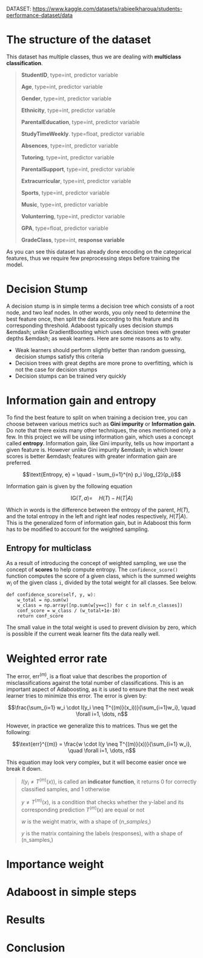 DATASET: https://www.kaggle.com/datasets/rabieelkharoua/students-performance-dataset/data

# The structure of the dataset
This dataset has multiple classes, thus we are dealing with **multiclass classification**. 
> **StudentID**, type=int, predictor variable
>
> **Age**, type=int, predictor variable
>
> **Gender**, type=int, predictor variable
>
> **Ethnicity**, type=int, predictor variable
>
> **ParentalEducation**, type=int, predictor variable
>
> **StudyTimeWeekly**. type=float, predictor variable
>
> **Absences**, type=int, predictor variable
>
> **Tutoring**, type=int, predictor variable
>
> **ParentalSupport**, type=int, predictor variable
>
> **Extracurricular**, type=int, predictor variable
>
> **Sports**, type=int, predictor variable
>
> **Music**, type=int, predictor variable
>
> **Volunterring**, type=int, predictor variable
>
> **GPA**, type=float, predictor variable
>
> **GradeClass**, type=int, **response variable**

As you can see this dataset has already done encoding on the categorical features, thus we require few preprocessing steps before training the model.

# Decision Stump
A decision stump is in simple terms a decision tree which consists of a root node, and two leaf nodes. In other words, you only need to determine the best feature once, then split the data according to this feature and its corresponding threshold.
Adaboost typically uses decision stumps &emdash; unlike GradientBoosting which uses decision trees with greater depths &emdash; as weak learners. Here are some reasons as to why.

* Weak learners should perform slightly better than random guessing, decision stumps satisfy this criteria
* Decision trees with great depths are more prone to overfitting, which is not the case for decision stumps
* Decision stumps can be trained very quickly


# Information gain and entropy
To find the best feature to split on when training a decision tree, you can choose between various metrics such as **Gini impurity** or **Information gain**. Do note that there exists many other techniques, the ones mentioned only a few.
In this project we will be using information gain, which uses a concept called **entropy**. Information gain, like Gini impurity, tells us how important a given feature is. However unlike Gini impurity &emdash; in which lower scores is better &emdash; features with greater information gain are preferred. 

$$\text{Entropy, e} = \quad - \sum_{i=1}^{n} p_i \log_{2}(p_i)$$

Information gain is given by the following equation

$$\text{IG}(T, a) = \quad H(T) - H(T|A)$$

Which in words is the difference between the entropy of the parent, $H(T)$, and the total entropy in the left and right leaf nodes respectively, $H(T|A)$. This is the generalized form of information gain, but in Adaboost this form has to be modified to account for the weighted sampling. 

## Entropy for multiclass
As a result of introducing the concept of weighted sampling, we use the concept of **scores** to help compute entropy. The `confidence_score()` function computes the score of a given class, which is the summed weights $w_i$ of the given class `i`, divided by the total weight for all classes. See below.

```
def confidence_score(self, y, w):
    w_total = np.sum(w)
    w_class = np.array([np.sum(w[y==c]) for c in self.n_classes])
    conf_score = w_class / (w_total+1e-10)     
    return conf_score
```
The small value in the total weight is used to prevent division by zero, which is possible if the current weak learner fits the data really well.


# Weighted error rate
The error, $\text{err}^{(m)}$, is a float value that describes the proportion of misclassifications against the total number of classifications. This is an important aspect of Adaboosting, as it is used to ensure that the next weak learner tries to minimize this error. The error is given by:

$$\frac{\sum_{i=1} w_i \cdot I(y_i \neq T^{(m)}(x_i))}{\sum_{i=1}w_i}, \quad \forall i=1, \dots, n$$

However, in practice we generalize this to matrices. Thus we get the following:

$$\text{err}^{(m)} = \frac{w \cdot I(y \neq T^{(m)}(x))}{\sum_{i=1} w_i}, \quad \forall i=1, \dots, n$$

This equation may look very complex, but it will become easier once we break it down.
> $I\left(y_i \neq T^{(m)}(x)\right)$, is called an **indicator function**, it returns 0 for correctly classified samples, and 1 otherwise
>
> $y \neq T^{(m)}(x)$, is a condition that checks whether the y-label and its corresponding prediction $T^{(m)}(x)$ are equal or not
>
> $w$ is the weight matrix, with a shape of $\left(n\_samples,\right)$
>
> $y$ is the matrix containing the labels (responses), with a shape of $\left(\text{n_samples},\right)$


# Importance weight

# Adaboost in simple steps

# Results

# Conclusion
